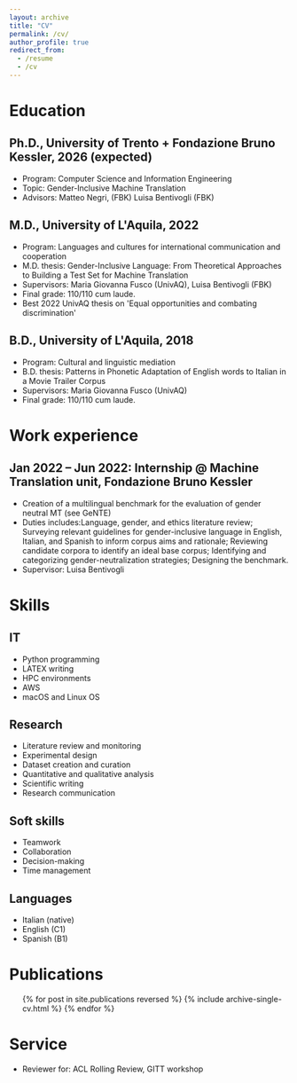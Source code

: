 ```yaml
---
layout: archive
title: "CV"
permalink: /cv/
author_profile: true
redirect_from:
  - /resume
  - /cv
---
```


Education
======
## Ph.D., University of Trento + Fondazione Bruno Kessler, 2026 (expected)
* Program: Computer Science and Information Engineering
* Topic: Gender-Inclusive Machine Translation
* Advisors: Matteo Negri, (FBK) Luisa Bentivogli (FBK)

## M.D., University of L'Aquila, 2022
* Program: Languages and cultures for international communication and cooperation
* M.D. thesis: Gender-Inclusive Language: From Theoretical Approaches to Building a Test Set for Machine Translation
* Supervisors: Maria Giovanna Fusco (UnivAQ), Luisa Bentivogli (FBK)
* Final grade: 110/110 cum laude.
* Best 2022 UnivAQ thesis on 'Equal opportunities and combating discrimination'

## B.D., University of L'Aquila, 2018
* Program: Cultural and linguistic mediation
* B.D. thesis: Patterns in Phonetic Adaptation of English words to Italian in a Movie Trailer Corpus
* Supervisors: Maria Giovanna Fusco (UnivAQ)
* Final grade: 110/110 cum laude.


Work experience
======
## Jan 2022 – Jun 2022: Internship @ Machine Translation unit, Fondazione Bruno Kessler
* Creation of a multilingual benchmark for the evaluation of gender neutral MT (see GeNTE)
* Duties includes:Language, gender, and ethics literature review; Surveying relevant guidelines for gender-inclusive language in English, Italian, and Spanish to inform corpus aims and rationale; Reviewing candidate corpora to identify an ideal base corpus; Identifying and categorizing gender-neutralization strategies; Designing the benchmark.
* Supervisor: Luisa Bentivogli

  
Skills
======
## IT
* Python programming
* LATEX writing
* HPC environments
* AWS
* macOS and Linux OS

## Research
* Literature review and monitoring
* Experimental design
* Dataset creation and curation
* Quantitative and qualitative analysis
* Scientific writing
* Research communication

## Soft skills
* Teamwork
* Collaboration
* Decision-making
* Time management

## Languages
* Italian (native)
* English (C1)
* Spanish (B1)

Publications
======
  <ul>{% for post in site.publications reversed %}
    {% include archive-single-cv.html %}
  {% endfor %}</ul>
  
Service
======
* Reviewer for: ACL Rolling Review, GITT workshop
